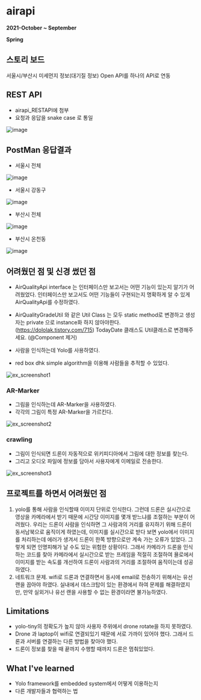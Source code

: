 # airapi
**2021-October ~ September**

**Spring**

## 스토리 보드
서울시/부산시 미세먼지 정보(대기질 정보) Open API를 하나의 API로 연동

## REST API
* airapi_RESTAPI에 첨부
* 요청과 응답을 snake case 로 통일

![image](https://user-images.githubusercontent.com/76150392/136699513-92a54dfc-d080-4d98-b2ec-6efce98110d5.png)

## PostMan 응답결과
* 서울시 전체

![image](https://user-images.githubusercontent.com/76150392/136699599-1aded25d-8b92-4681-ab01-a505e53f8196.png)

* 서울시 강동구

![image](https://user-images.githubusercontent.com/76150392/136699626-b8a31873-c3fb-4514-973b-b917b6d09dbf.png)

* 부산시 전체

![image](https://user-images.githubusercontent.com/76150392/136699644-1b812c65-a56d-41e2-b1da-76a4aa47ed6f.png)

* 부산시 온천동

![image](https://user-images.githubusercontent.com/76150392/136699674-9c59cb48-3d36-4fe2-a4fd-f3c4c02903c8.png)

## 어려웠던 점 및 신경 썼던 점
* AirQualityApi interface 는 인터페이스만 보고서는 어떤 기능이 있는지 알기가 어려웠었다. 인터페이스만 보고서도 어떤 기능들이 구현되는지 명확하게 알 수 있게 AirQualityApi를 수정하였다.

* AirQualityGradeUtil 와 같은 Util Class 는 모두 static method로 변경하고 생성자는 private 으로 instance화 하지 않아야한다. (https://dololak.tistory.com/715)
TodayDate 클래스도 Util클래스로 변경해주세요. (@Component 제거)

* 사람을 인식하는데 Yolo를 사용하였다.
* red box dhk simple algorithm을 이용해 사람들을 추적할 수 있었다.

  
![ex_screenshot1](./img/1.png)

### AR-Marker

* 그림을 인식하는데 AR-Marker을 사용하였다.
* 각각의 그림이 특정 AR-Marker을 가르킨다.

![ex_screenshot2](./img/2.png)


### crawling

* 그림이 인식되면 드론이 자동적으로 위키피디아에서 그림에 대한 정보를 찾는다.
* 그리고 오디오 파일에 정보를 담아서 사용자에게 이메일로 전송한다.

![ex_screenshot3](./img/3.png)

## 프로젝트를 하면서 어려웠던 점
1. yolo를 통해 사람을 인식할때 이미지 단위로 인식한다. 그런데 드론은 실시간으로 영상을 카메라에서 받기 때문에 시간당 이미지를 몇개 받느냐를 조절하는 부분이 어려웠다. 우리는 드론이 사람을 인식하면 그 사람과의 거리를 유지하기 위해 드론이 동서남북으로 움직이게 하였는데, 이미지를 실시간으로 받다 보면 yolo에서 이미지를 처리하는데 에러가 생겨서 드론이 한쪽 방향으로만 계속 가는 오류가 있었다. 그렇게 되면 인명피해가 날 수도 있는 위험한 상황이다. 그래서 카메라가 드론을 인식하는 코드를 찾아 카메라에서 실시간으로 받는 프레임을 적절히 조절하여 욜로에서 이미지를 받는 속도를 개선하여 드론이 사람과의 거리를 조절하여 움직이는데 성공하였다.
2. 네트워크 문제. wifi로 드론과 연결하면서 동시에 email로 전송하기 위해서는 유선 랜을 꼽아야 하였다. 실내에서 데스크탑이 있는 환경에서 하여 문제를 해결하였지만, 만약 실외거나 유선 랜을 사용할 수 없는 환경이라면 불가능하였다.

## Limitations
* yolo-tiny의 정확도가 높지 않아 사용자 주위에서 drone rotate을 하지 못하였다.
* Drone 과 laptop이 wifi로 연결되있기 때문에 서로 가까이 있어야 했다. 그래서 드론과 서버를 연결하는 다른 방법을 찾아야 했다.
* 드론이 정보를 찾을 때 끝까지 수행할 때까지 드론은 멈춰있었다.


## What I've learned
* Yolo framework를 embedded system에서 어떻게 이용하는지
* 다른 개발자들과 협력하는 법
